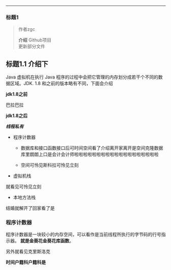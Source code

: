 ------

### 标题1
> 作者zgc 
>
> **介绍** Github项目<br>
更新部分文件

## 标题1.1 介绍下

Java 虚拟机在执行 Java 程序的过程中会把它管理的内存划分成若干个不同的数据区域。JDK. 1.8 和之前的版本略有不同，下面会介绍

**jdk1.8之前**

巴拉巴拉

**jdk1.8之后**

***线程私有***

- 程序计数器 

    -  数据库和接口函数接口后可时间空间看了介绍离开家离开是空间克隆数据库里朗朗上口是会计会计师啦啦啦啦啦啦啦啦啦啦啦啦啦啦啦啦啦啦啦

    - 空间可怜见斯科拉可怜见立刻

- 虚拟机栈

就看见可怜见立刻
- 本地方法栈

结婚就解开了回家看了是


### 程序计数器
程序计数器是一块较小的内存空间，可以看作是当前线程所执行的字节码的行号指示器。 **就是金葵花金葵花库函数**。

另外就看见克里斯洛克

**时间户籍科户籍科是**
